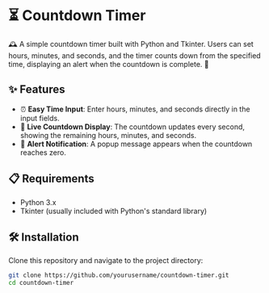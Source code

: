# ⏳ Countdown Timer

🕰️ A simple countdown timer built with Python and Tkinter. Users can set hours, minutes, and seconds, and the timer counts down from the specified time, displaying an alert when the countdown is complete. 🎉

## ✨ Features

- ⏰ **Easy Time Input**: Enter hours, minutes, and seconds directly in the input fields.
- 🔄 **Live Countdown Display**: The countdown updates every second, showing the remaining hours, minutes, and seconds.
- 🚨 **Alert Notification**: A popup message appears when the countdown reaches zero.

## 📋 Requirements

- Python 3.x
- Tkinter (usually included with Python's standard library)

## 🛠 Installation

Clone this repository and navigate to the project directory:
```bash
git clone https://github.com/yourusername/countdown-timer.git
cd countdown-timer
